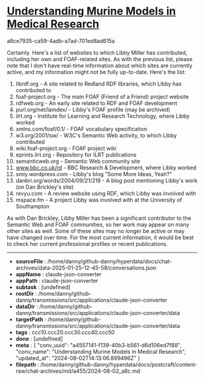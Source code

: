 # [Understanding Murine Models in Medical Research](https://claude.ai/chat/a4557141-f139-40b3-b561-d6d106ed7f88)

a8ce7935-ca59-4adb-a7ad-701ed8ad615a

 Certainly. Here's a list of websites to which Libby Miller has contributed, including her own and FOAF-related sites. As with the previous list, please note that I don't have real-time information about which sites are currently active, and my information might not be fully up-to-date. Here's the list:

1. librdf.org - A site related to Redland RDF libraries, which Libby has contributed to
2. foaf-project.org - The main FOAF (Friend of a Friend) project website
3. rdfweb.org - An early site related to RDF and FOAF development
4. purl.org/net/lamdex/ - Libby's FOAF profile (may be archived)
5. ilrt.org - Institute for Learning and Research Technology, where Libby worked
6. xmlns.com/foaf/0.1/ - FOAF vocabulary specification
7. w3.org/2001/sw/ - W3C's Semantic Web activity, to which Libby contributed
8. wiki.foaf-project.org - FOAF project wiki
9. eprints.ilrt.org - Repository for ILRT publications
10. semanticweb.org - Semantic Web community site
11. www.bbc.co.uk/rd - BBC Research & Development, where Libby worked
12. smiy.wordpress.com - Libby's blog "Some More Ideas, Yeah?"
13. danbri.org/words/2004/09/21/218 - A blog post mentioning Libby's work (on Dan Brickley's site)
14. revyu.com - A review website using RDF, which Libby was involved with
15. mspace.fm - A project Libby was involved with at the University of Southampton

As with Dan Brickley, Libby Miller has been a significant contributor to the Semantic Web and FOAF communities, so her work may appear on many other sites as well. Some of these sites may no longer be active or may have changed over time. For the most current information, it would be best to check her current professional profiles or recent publications.

---

* **sourceFile** : /home/danny/github-danny/hyperdata/docs/chat-archives/data-2025-01-25-12-45-58/conversations.json
* **appName** : claude-json-converter
* **appPath** : claude-json-converter
* **subtask** : [undefined]
* **rootDir** : /home/danny/github-danny/transmissions/src/applications/claude-json-converter
* **dataDir** : /home/danny/github-danny/transmissions/src/applications/claude-json-converter/data
* **targetPath** : /home/danny/github-danny/transmissions/src/applications/claude-json-converter/data
* **tags** : ccc10.ccc20.ccc30.ccc40.ccc50
* **done** : [undefined]
* **meta** : {
  "conv_uuid": "a4557141-f139-40b3-b561-d6d106ed7f88",
  "conv_name": "Understanding Murine Models in Medical Research",
  "updated_at": "2024-08-02T14:13:06.899496Z"
}
* **filepath** : /home/danny/github-danny/hyperdata/docs/postcraft/content-raw/chat-archives/md/a455/2024-08-02_a8c.md